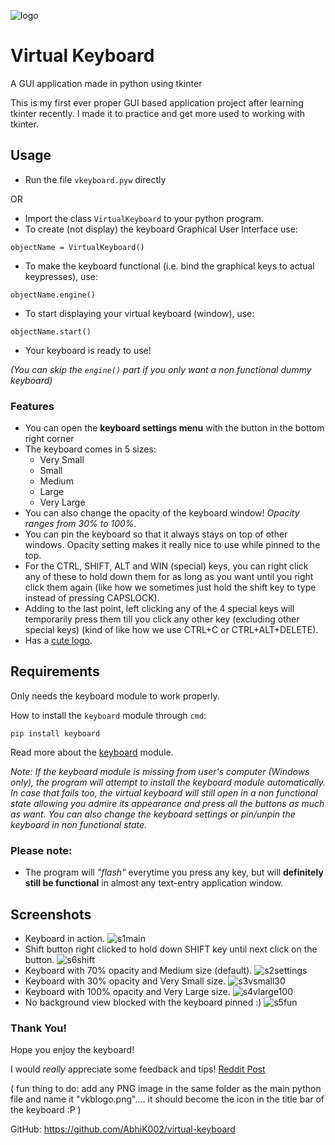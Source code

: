 ![logo](https://user-images.githubusercontent.com/68178267/153721662-5dc1a1c3-3cee-488b-be72-d0750750d367.png)
# Virtual Keyboard 
A GUI application made in python using tkinter

This is my first ever proper GUI based application project after learning tkinter recently. I made it to practice and get more used to working with tkinter.

## Usage
- Run the file `vkeyboard.pyw` directly

OR 
- Import the class `VirtualKeyboard` to your python program.
- To create (not display) the keyboard Graphical User Interface use:
```
objectName = VirtualKeyboard()
```
- To make the keyboard functional (i.e. bind the graphical keys to actual keypresses), use:
```
objectName.engine() 
```
- To start displaying your virtual keyboard (window), use:
```
objectName.start()
```
- Your keyboard is ready to use!
 
_(You can skip the `engine()` part if you only want a non functional dummy keyboard)_

### Features
- You can open the **keyboard settings menu** with the button in the bottom right corner
- The keyboard comes in 5 sizes:
	- Very Small
	- Small
	- Medium
	- Large
	- Very Large
- You can also change the opacity of the keyboard window! _Opacity ranges from 30% to 100%_.
- You can pin the keyboard so that it always stays on top of other windows. Opacity setting makes it really nice to use while pinned to the top.
- For the CTRL, SHIFT, ALT and WIN (special) keys, you can right click any of these to hold down them for as long as you want until you right click them again (like how we sometimes just hold the shift key to type instead of pressing CAPSLOCK).
- Adding to the last point, left clicking any of the 4 special keys will temporarily press them till you click any other key (excluding other special keys) (kind of like how we use CTRL+C or CTRL+ALT+DELETE).
- Has a [cute logo](https://github.com/AbhiK002/virtual-keyboard/blob/43b1af6691aec87d4a50ab47f79fb9d369935c3a/vkblogo.png).

## Requirements
Only needs the keyboard module to work properly.

How to install the `keyboard` module through `cmd`:

```
pip install keyboard
```
Read more about the [keyboard](https://pypi.org/project/keyboard/) module.

_Note: If the keyboard module is missing from user's computer (Windows only), the program will attempt to install the keyboard module automatically. In case that fails too, the virtual keyboard will still open in a non functional state allowing you admire its appearance and press all the buttons as much as want. 
You can also change the keyboard settings or pin/unpin the keyboard in non functional state._

### Please note:
- The program will _"flash"_ everytime you press any key, but will **definitely still be functional** in almost any text-entry application window.

## Screenshots

- Keyboard in action.
![s1main](https://user-images.githubusercontent.com/68178267/153722634-f70a6942-4976-4807-9fac-9efb7e188f05.png)
- Shift button right clicked to hold down SHIFT key until next click on the button.
![s6shift](https://user-images.githubusercontent.com/68178267/153722731-90f4930c-7ff1-43ea-8144-0a10b901410e.png)
- Keyboard with 70% opacity and Medium size (default).
![s2settings](https://user-images.githubusercontent.com/68178267/153747659-8aa5a779-a85b-492a-bb66-e0f5a165a3d3.png)
- Keyboard with 30% opacity and Very Small size.
![s3vsmall30](https://user-images.githubusercontent.com/68178267/153747661-ecb3de0b-8fba-4185-88c1-f7a4f5be06f9.png)
- Keyboard with 100% opacity and Very Large size.
![s4vlarge100](https://user-images.githubusercontent.com/68178267/153747662-7c05fe98-a5a9-461c-acb3-cab8a4330688.png)
- No background view blocked with the keyboard pinned :)
![s5fun](https://user-images.githubusercontent.com/68178267/154735178-765cd2aa-fe44-45f8-8a67-6bad5464ebfc.png)

### Thank You!
Hope you enjoy the keyboard!

I would *really* appreciate some feedback and tips!
[Reddit Post](https://www.reddit.com/r/Python/comments/svoo79/i_made_a_virtual_keyboard_my_first_ever_gui_based/)

( fun thing to do: add any PNG image in the same folder as the main python file and name it "vkblogo.png".... it should become the icon in the title bar of the keyboard :P )

GitHub: https://github.com/AbhiK002/virtual-keyboard
